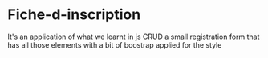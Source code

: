 # Fiche-d-inscription
 It's an application of what we learnt in js CRUD a small registration form that has all those elements with a bit of boostrap applied for the style
